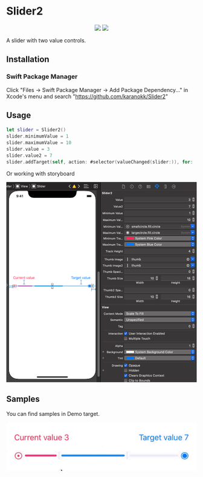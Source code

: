 # Slider2

<p align="center">
<a href="https://swift.org/package-manager/"><img src="https://img.shields.io/badge/SPM-supported-DE5C43.svg?style=flat"></a>
<a href="https://raw.githubusercontent.com/karanokk/Slider2/master/LICENSE"><img src="https://img.shields.io/cocoapods/l/Kingfisher.svg?style=flat"></a>
</p>

A slider with two value controls.

## Installation

### Swift Package Manager

Click "Files -> Swift Package Manager -> Add Package Dependency..." in Xcode's menu and search "https://github.com/karanokk/Slider2"

## Usage

```swift
let slider = Slider2()
slider.minimumValue = 1
slider.maximumValue = 10
slider.value = 3
slider.value2 = 7
slider.addTarget(self, action: #selector(valueChanged(slider:)), for: .valueChanged)
```

Or working with storyboard

![storyboard](https://raw.githubusercontent.com/karanokk/Slider2/master/Assets/storyboard.png)

## Samples

You can find samples in Demo target.

![record](https://raw.githubusercontent.com/karanokk/Slider2/master/Assets/record.gif)